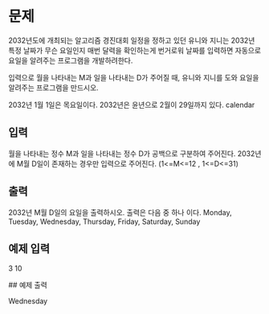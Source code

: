 # 문제
2032년도에 개최되는 알고리즘 경진대회 일정을 정하고 있던 유니와 지니는 2032년 특정 날짜가 무슨 요일인지 매번 달력을 확인하는게 번거로워 날짜를 입력하면 자동으로 요일을 알려주는 프로그램을 개발하려한다.

입력으로 월을 나타내는 M과 일을 나타내는 D가 주어질 때,
유니와 지니를 도와 요일을 알려주는 프로그램을 만드시오.

2032년 1월 1일은 목요일이다.
2032년은 윤년으로 2월이 29일까지 있다.
calendar 

## 입력
월을 나타내는 정수 M과 일을 나타내는 정수 D가 공백으로 구분하여 주어진다. 2032년에 M월 D일이 존재하는 경우만 입력으로 주어진다. (1<=M<=12 , 1<=D<=31)  

## 출력
2032년 M월 D일의 요일을 출력하시오.
출력은 다음 중 하나 이다.
Monday, Tuesday, Wednesday, Thursday, Friday, Saturday, Sunday

 

## 예제 입력
<p> 3 10 </p>
## 예제 출력
<p> Wednesday </p>
